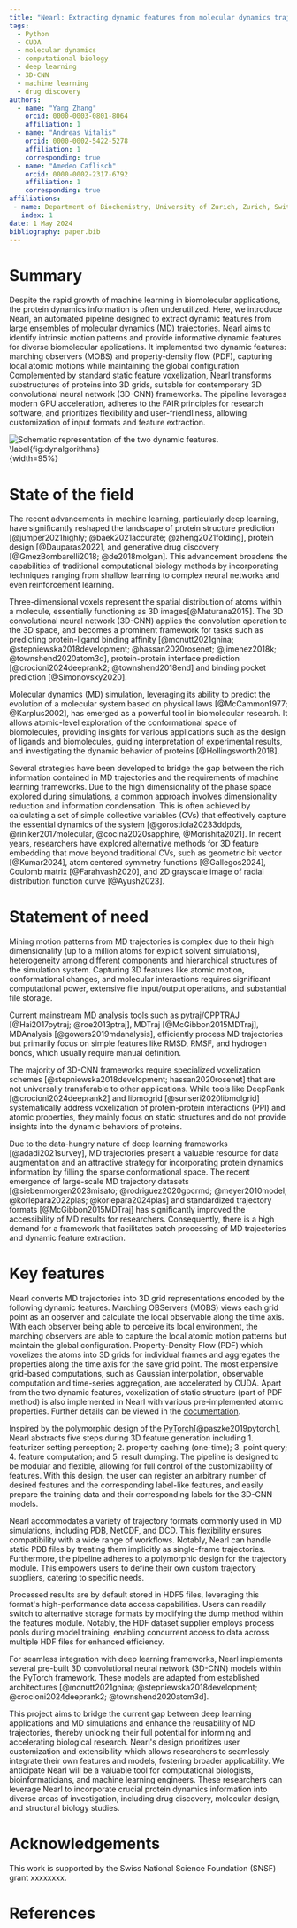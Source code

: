 ```yaml
---
title: "Nearl: Extracting dynamic features from molecular dynamics trajectories"
tags: 
  - Python
  - CUDA
  - molecular dynamics
  - computational biology 
  - deep learning
  - 3D-CNN
  - machine learning
  - drug discovery
authors:
  - name: "Yang Zhang"
    orcid: 0000-0003-0801-8064
    affiliation: 1
  - name: "Andreas Vitalis"
    orcid: 0000-0002-5422-5278
    affiliation: 1
    corresponding: true
  - name: "Amedeo Caflisch"
    orcid: 0000-0002-2317-6792
    affiliation: 1
    corresponding: true
affiliations:
 - name: Department of Biochemistry, University of Zurich, Zurich, Switzerland
   index: 1
date: 1 May 2024
bibliography: paper.bib
---
```


# Summary 
<!-- High level functionality and purpose of the software and the target of the software -->
Despite the rapid growth of machine learning in biomolecular applications, the protein dynamics information is often underutilized.
Here, we introduce Nearl, an automated pipeline designed to extract dynamic features from large ensembles of molecular dynamics (MD) trajectories. 
Nearl aims to identify intrinsic motion patterns and provide informative dynamic features for diverse biomolecular applications. 
It implemented two dynamic features: marching observers (MOBS) and property-density flow (PDF), capturing local atomic motions while maintaining the global configuration
Complemented by standard static feature voxelization, Nearl transforms substructures of proteins into 3D grids, suitable for contemporary 3D convolutional neural network (3D-CNN) frameworks.
The pipeline leverages modern GPU acceleration, adheres to the FAIR principles for research software, and prioritizes flexibility and user-friendliness, allowing customization of input formats and feature extraction.


<!-- 134 words 1,023 characters -->

![Schematic representation of the two dynamic features. 
\label{fig:dynalgorithms}](nearl_workflow.png){width=95%}

# State of the field
<!-- ### Intro ML and Example with and 3D CNN -->
The recent advancements in machine learning, particularly deep learning, have significantly reshaped the landscape of protein structure prediction [@jumper2021highly; @baek2021accurate; @zheng2021folding], protein design [@Dauparas2022], and generative drug discovery [@GmezBombarelli2018; @de2018molgan]. 
This advancement broadens the capabilities of traditional computational biology methods by incorporating techniques ranging from shallow learning to complex neural networks and even reinforcement learning.
<!-- Intro to 3D-CNN -->
Three-dimensional voxels represent the spatial distribution of atoms within a molecule, essentially functioning as 3D images[@Maturana2015]. The 3D convolutional neural network (3D-CNN) applies the convolution operation to the 3D space, and becomes a prominent framework for tasks such as predicting protein-ligand binding affinity [@mcnutt2021gnina; @stepniewska2018development; @hassan2020rosenet; @jimenez2018k; @townshend2020atom3d], protein-protein interface prediction [@crocioni2024deeprank2; @townshend2018end] and binding pocket prediction [@Simonovsky2020].

<!-- ### Molecular dynamics / Motivation -->
Molecular dynamics (MD) simulation, leveraging its ability to predict the evolution of a molecular system based on physical laws [@McCammon1977; @Karplus2002], has emerged as a powerful tool in biomolecular research.
It allows atomic-level exploration of the conformational space of biomolecules, providing insights for various applications such as the design of ligands and biomolecules, guiding interpretation of experimental results, and investigating the dynamic behavior of proteins [@Hollingsworth2018].
<!-- ### Current strategy in information condensation -->
Several strategies have been developed to bridge the gap between the rich information contained in MD trajectories and the requirements of machine learning frameworks.
Due to the high dimensionality of the phase space explored during simulations, a common approach involves dimensionality reduction and information condensation. This is often achieved by calculating a set of simple collective variables (CVs) that effectively capture the essential dynamics of the system [@gorostiola20233ddpds, @riniker2017molecular, @cocina2020sapphire, @Morishita2021]. 
In recent years, researchers have explored alternative methods for 3D feature embedding that move beyond traditional CVs, such as geometric bit vector [@Kumar2024], atom centered symmetry functions [@Gallegos2024], Coulomb matrix [@Farahvash2020], and 2D grayscale image of radial distribution function curve [@Ayush2023]. 



# Statement of need

<!-- Statement of the technical problem  -->
Mining motion patterns from MD trajectories is complex due to their high dimensionality (up to a million atoms for explicit solvent simulations), heterogeneity among different components and hierarchical structures of the simulation system.
Capturing 3D features like atomic motion, conformational changes, and molecular interactions requires significant computational power, extensive file input/output operations, and substantial file storage. 
<!-- #### Comparison with current commonly used tools and their limitations -->
<!-- Common MD analysis tools -->
Current mainstream MD analysis tools such as pytraj/CPPTRAJ [@Hai2017pytraj; @roe2013ptraj], MDTraj [@McGibbon2015MDTraj], MDAnalysis [@gowers2019mdanalysis], efficiently process MD trajectories but primarily focus on simple features like RMSD, RMSF, and hydrogen bonds, which usually require manual definition. 
<!-- Common voxelization tools -->
The majority of 3D-CNN frameworks require specialized voxelization schemes [@stepniewska2018development; hassan2020rosenet] that are not universally transferable to other applications.
While tools like DeepRank [@crocioni2024deeprank2] and libmogrid [@sunseri2020libmolgrid] 
systematically address voxelization of protein-protein interactions (PPI) and atomic properties, they mainly focus on static structures and do not provide insights into the dynamic behaviors of proteins.

<!-- #### Demand for our tool -->
Due to the data-hungry nature of deep learning frameworks [@adadi2021survey], MD trajectories present a valuable resource for data augmentation and an attractive strategy for incorporating protein dynamics information by filling the sparse conformational space. 
The recent emergence of large-scale MD trajectory datasets [@siebenmorgen2023misato; @rodriguez2020gpcrmd; @meyer2010model; @korlepara2022plas; @korlepara2024plas] and standardized trajectory formats [@McGibbon2015MDTraj] has significantly improved the accessibility of MD results for researchers. 
Consequently, there is a high demand for a framework that facilitates batch processing of MD trajectories and dynamic feature extraction.


<!-- ######### -->
<!-- Main body -->
# Key features

<!-- Dynamic features extraction -->
Nearl converts MD trajectories into 3D grid representations encoded by the following dynamic features.
Marching OBServers (MOBS) views each grid point as an observer and calculate the local observable along the time axis. With each observer being able to perceive its local environment, the marching observers are able to capture the local atomic motion patterns but maintain the global configuration. 
Property-Density Flow (PDF) which voxelizes the atoms into 3D grids for individual frames and aggregates the properties along the time axis for the save grid point. 
The most expensive grid-based computations, such as Gaussian interpolation, observable computation and time-series aggregation, are accelerated by CUDA.
Apart from the two dynamic features, voxelization of static structure (part of PDF method) is also implemented in Nearl with various pre-implemented atomic properties. Further details can be viewed in the [documentation](http://nearl.readthedocs.io/).


<!-- encoding the geometric, chemical/physical -->
<!-- 
grid-major order by calculating local ovservables along a trajectory slice
Property-density flow: atom-major order by voxelizing into 3D grids across a slice of frames.  
-->

<!-- Design principles -->
Inspired by the polymorphic design of the [PyTorch](https://pytorch.org/)[@paszke2019pytorch], Nearl abstracts five steps during 3D feature generation including 1. featurizer setting perception; 2. property caching (one-time); 3. point query; 4. feature computation; and 5. result dumping. 
The pipeline is designed to be modular and flexible, allowing for full control of the customizability of features. 
With this design, the user can register an arbitrary number of desired features and the corresponding label-like features, and easily prepare the training data and their corresponding labels for the 3D-CNN models. 


<!-- Input supports --> 
<!-- Nearl treats all input structures as trajectories, seamlessly accommodating both dynamic (MD simulations) and static (PDB files) data. 
Since all of the input structures are viewed as a trajectory, static PDB files are implicitly treated as a trajectory with a single frame. 
Nearl supports commonly used trajectory formats including PDB, NetCDF and DCD. 
The trajectory module also follows the polymorphic design enabling users to define their dedicated trajectory supplier. -->
Nearl accommodates a variety of trajectory formats commonly used in MD simulations, including PDB, NetCDF, and DCD. This flexibility ensures compatibility with a wide range of workflows. Notably, Nearl can handle static PDB files by treating them implicitly as single-frame trajectories. Furthermore, the pipeline adheres to a polymorphic design for the trajectory module. This empowers users to define their own custom trajectory suppliers, catering to specific needs.
<!-- Output supports -->
Processed results are by default stored in HDF5 files, leveraging this format's high-performance data access capabilities. Users can readily switch to alternative storage formats by modifying the dump method within the features module. Notably, the HDF dataset supplier employs process pools during model training, enabling concurrent access to data across multiple HDF files for enhanced efficiency.
<!-- Model supports -->
For seamless integration with deep learning frameworks, Nearl implements several pre-built 3D convolutional neural network (3D-CNN) models within the PyTorch framework. These models are adapted from established architectures [@mcnutt2021gnina; @stepniewska2018development; @crocioni2024deeprank2; @townshend2020atom3d]. 

<!--
and their pretrained weights for the scoring of ligands via a well documented commandline interface.   
-->

<!-- Nearl provides a fast and efficient tool to extract dynamic features from MD trajectories to  -->
This project aims to bridge the current gap between deep learning applications and MD simulations and enhance the reusability of MD trajectories, thereby unlocking their full potential for informing and accelerating biological research. 
Nearl's design prioritizes user customization and extensibility which allows researchers to seamlessly integrate their own features and models, fostering broader applicability.
We anticipate Nearl will be a valuable tool for computational biologists, bioinformaticians, and machine learning engineers. These researchers can leverage Nearl to incorporate crucial protein dynamics information into diverse areas of investigation, including drug discovery, molecular design, and structural biology studies.

<!-- 1047 words: a rough word count -->

# Acknowledgements
This work is supported by the Swiss National Science Foundation (SNSF) grant xxxxxxxx. 


# References

